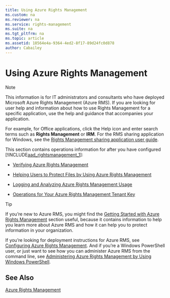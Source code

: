 ```yaml
---
title: Using Azure Rights Management
ms.custom: na
ms.reviewer: na
ms.service: rights-management
ms.suite: na
ms.tgt_pltfrm: na
ms.topic: article
ms.assetid: 18564e4a-9364-4ed2-8f17-89d24fc0d878
author: Cabailey
---
```

# Using Azure Rights Management
> [!NOTE]
> This information is for IT administrators and consultants who have deployed Microsoft Azure Rights Management (Azure RMS). If you are looking for user help and information about how to use Rights Management for a specific application, use the help and guidance that accompanies your application.
> 
> For example, for Office applications, click the Help icon and enter search terms such as **Rights Management** or **IRM**. For the RMS sharing application for Windows, see the [Rights Management sharing application user guide](http://technet.microsoft.com/library/dn339006.aspx).

This section contains operations information for after you have configured   [!INCLUDE[aad_rightsmanagement_1](./includes/aad_rightsmanagement_1_md.md)]:

-   [Verifying Azure Rights Management](verifying-azure-rights-management.md)

-   [Helping Users to Protect Files by Using Azure Rights Management](helping-users-to-protect-files-by-using-azure-rights-management.md)

-   [Logging and Analyzing Azure Rights Management Usage](logging-and-analyzing-azure-rights-management-usage.md)

-   [Operations for Your Azure Rights Management Tenant Key](operations-for-your-azure-rights-management-tenant-key.md)

> [!TIP]
> If you’re new to Azure RMS, you might find the [Getting Started with Azure Rights Management](getting-started-with-azure-rights-management.md) section useful, because it contains information to help you learn more about Azure RMS and how it can help you to protect information in your organization.
> 
> If you’re looking for deployment instructions for Azure RMS, see [Configuring Azure Rights Management](configuring-azure-rights-management.md). And if you’re a Windows PowerShell user, or just want to see how you can administer Azure RMS from the command line, see [Administering Azure Rights Management by Using Windows PowerShell](administering-azure-rights-management-with-powershell.md).

## See Also
[Azure Rights Management](azure-rights-management.md)

